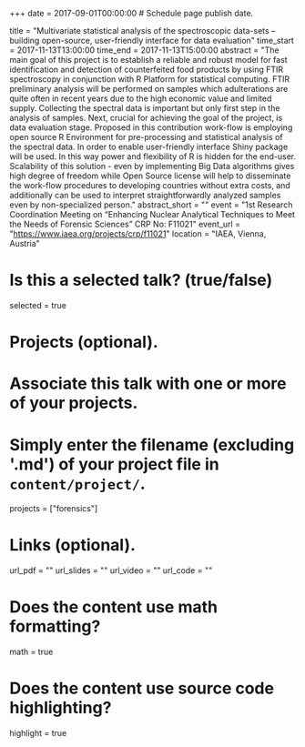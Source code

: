 +++
date = 2017-09-01T00:00:00  # Schedule page publish date.

title = "Multivariate statistical analysis of the spectroscopic data-sets – building open-source, user-friendly interface for data evaluation"
time_start = 2017-11-13T13:00:00
time_end = 2017-11-13T15:00:00
abstract = "The main goal of this project is to establish a reliable and robust model for fast identification and detection of counterfeited food products by using FTIR spectroscopy in conjunction with R Platform for statistical computing. FTIR preliminary analysis will be performed on samples which adulterations are quite often in recent years due to the high economic value and limited supply. Collecting the spectral data is important but only first step in the analysis of samples. Next, crucial for achieving the goal of the project, is data evaluation stage. Proposed in this contribution work-flow is employing open source R Environment for pre-processing and statistical analysis of the spectral data. In order to enable user-friendly interface Shiny package will be used. In this way power and flexibility of R is hidden for the end-user. Scalability of this solution - even by implementing Big Data algorithms gives high degree of freedom while Open Source license will help to disseminate the work-flow procedures to developing countries without extra costs, and additionally can be used to interpret straightforwardly analyzed samples even by non-specialized person."
abstract_short = ""
event = "1st Research Coordination Meeting on “Enhancing Nuclear Analytical Techniques to Meet the Needs of Forensic Sciences” CRP No: F11021"
event_url = "https://www.iaea.org/projects/crp/f11021"
location = "IAEA, Vienna, Austria"

# Is this a selected talk? (true/false)
selected = true

# Projects (optional).
#   Associate this talk with one or more of your projects.
#   Simply enter the filename (excluding '.md') of your project file in `content/project/`.
projects = ["forensics"]

# Links (optional).
url_pdf = ""
url_slides = ""
url_video = ""
url_code = ""

# Does the content use math formatting?
math = true

# Does the content use source code highlighting?
highlight = true
